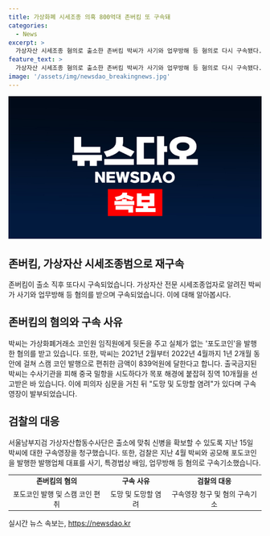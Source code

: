 ```yaml
---
title: 가상화폐 시세조종 의혹 800억대 존버킴 또 구속돼
categories:
  - News
excerpt: >
  가상자산 시세조종 혐의로 출소한 존버킴 박씨가 사기와 업무방해 등 혐의로 다시 구속됐다. 박씨는 가상화폐거래소 코인원에서 실체가 없는 포도코인을 발행하고 뒷돈을 주는 등 839억원을 편취한 혐의와 중국 밀항을 시도한 사실도 드러났다. 출소 후 재구속된 박씨에 대한 구속영장이 발부됐으며, 가상자산합동수사단이 신병을 확보하기 위해 노력중이다. 한편, 박씨와 공모해 포도코인을 발행한 대표도 사기 등 혐의로 구속기소됐다.
feature_text: >
  가상자산 시세조종 혐의로 출소한 존버킴 박씨가 사기와 업무방해 등 혐의로 다시 구속됐다. 박씨는 가상화폐거래소 코인원에서 실체가 없는 포도코인을 발행하고 뒷돈을 주는 등 839억원을 편취한 혐의와 중국 밀항을 시도한 사실도 드러났다. 출소 후 재구속된 박씨에 대한 구속영장이 발부됐으며, 가상자산합동수사단이 신병을 확보하기 위해 노력중이다. 한편, 박씨와 공모해 포도코인을 발행한 대표도 사기 등 혐의로 구속기소됐다.
image: '/assets/img/newsdao_breakingnews.jpg'
---
```


<p><img src="/assets/img/newsdao_breakingnews.jpg" alt="bookingtag 속보" /></p>

<h2 data-ke-size="size26">존버킴, 가상자산 시세조종범으로 재구속</h2>

<p data-ke-size="size16">존버킴이 출소 직후 또다시 구속되었습니다. 가상자산 전문 시세조종업자로 알려진 박씨가 사기와 업무방해 등 혐의를 받으며 구속되었습니다. 이에 대해 알아봅시다.</p>

<h2 data-ke-size="size26">존버킴의 혐의와 구속 사유</h2>

<p data-ke-size="size16">박씨는 가상화폐거래소 코인원 임직원에게 뒷돈을 주고 실체가 없는 '포도코인'을 발행한 혐의를 받고 있습니다. 또한, 박씨는 2021년 2월부터 2022년 4월까지 1년 2개월 동안에 걸쳐 스캠 코인 발행으로 편취한 금액이 839억원에 달한다고 합니다. 출국금지된 박씨는 수사기관을 피해 중국 밀항을 시도하다가 목포 해경에 붙잡혀 징역 10개월을 선고받은 바 있습니다. 이에 피의자 심문을 거친 뒤 "도망 및 도망할 염려"가 있다며 구속영장이 발부되었습니다.</p>

<h2 data-ke-size="size26">검찰의 대응</h2>

<p data-ke-size="size16">서울남부지검 가상자산합동수사단은 출소에 맞춰 신병을 확보할 수 있도록 지난 15일 박씨에 대한 구속영장을 청구했습니다. 또한, 검찰은 지난 4월 박씨와 공모해 포도코인을 발행한 발행업체 대표를 사기, 특경법상 배임, 업무방해 등 혐의로 구속기소했습니다.</p>

<table>
    <tr>
        <td style="text-align: center; height: 17px;"><b>존버킴의 혐의</b></td>
        <td style="text-align: center; height: 17px;"><b>구속 사유</b></td>
        <td style="text-align: center; height: 17px;"><b>검찰의 대응</b></td>
    </tr>
    <tr>
        <td style="text-align: center; height: 17px;">포도코인 발행 및 스캠 코인 편취</td>
        <td style="text-align: center; height: 17px;">도망 및 도망할 염려</td>
        <td style="text-align: center; height: 17px;">구속영장 청구 및 혐의 구속기소</td>
    </tr>
</table>
실시간 뉴스 속보는, <a href="https://newsdao.kr" rel="dofollow">https://newsdao.kr</a>


